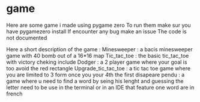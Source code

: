 # game

Here are some game i made using pygame zero 
To run them make sur you have pygamezero install
If encounter any bug make an issue 
The code is not documented 

Here a short description of the game :
  Minesweeper : a bacis minesweeper game with 40 bomb out of a 16*16 map
  Tic_tac_toe : the basic tic_tac_toe with victory cheking include
  Dodger : a 2 player game where your goal is too avoid the red rectangle
  Upgrade_tic_tac_toe : a tic tac toe game where you are limited to 3 form once you your 4th the first disapeare 
  pendu : a game where u need to find a word by seing his lenght and guessing the letter need to be use in the terminal or in an IDE that feature one word are in french
